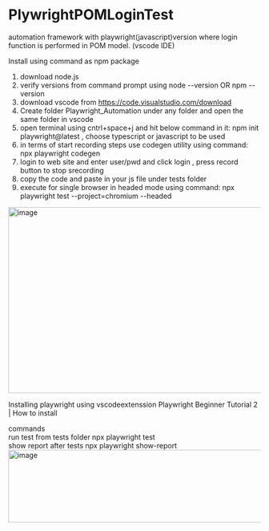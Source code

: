 # PlywrightPOMLoginTest
automation framework with playwright(javascript)version where login function is performed in POM model. (vscode IDE)



Install using command as npm package
1. download node.js
2. verify versions from command prompt using node --version OR npm --version
3. download vscode from https://code.visualstudio.com/download
4. Create folder Playwright_Automation under any folder and open the same folder in vscode
5. open terminal using cntrl+space+j and hit below command in it: npm init playwright@latest  , choose typescript or javascript to be used
6. in terms of start recording steps use codegen utility  using command: npx playwright codegen
7. login to web site and enter user/pwd and click login , press record button to stop srecording
8. copy the code and paste in your js file under tests folder
9. execute for single browser in headed mode using command: npx playwright test --project=chromium --headed



<img width="866" height="371" alt="image" src="https://github.com/user-attachments/assets/64a0339a-3c65-4364-a6b5-51cde135b2bc" />


Installing playwright using vscodeextenssion					Playwright Beginner Tutorial 2 | How to install
					
					
commands					
run test from tests folder			npx playwright test		
show report after tests			npx playwright show-report		
<img width="561" height="145" alt="image" src="https://github.com/user-attachments/assets/50a8cf8b-6616-408e-b8c0-6e82bd9fe3e9" />
